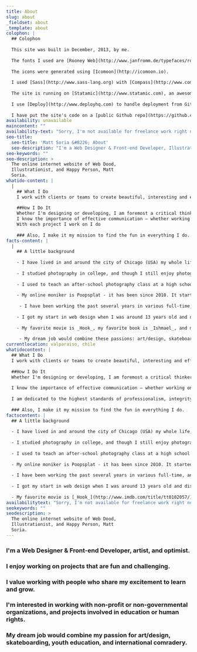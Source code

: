 ```yaml
---
title: About
slug: about
_fieldset: about
_template: about
colophon: |
  ## Colophon
  
  This site was built in December, 2013, by me.
  
  The fonts I used are [Rooney Web](http://www.janfromm.de/typefaces/rooney/web/) and [Europa](http://www.europatype.com/articledetail/17), and are hosted with [Typekit](https://typekit.com/).
  
  The icons were generated using [Icomoon](http://icomoon.io).
  
  I used [Sass](http://www.sass-lang.org) with [Compass](http://www.compass-style.org) to pre-process my css, and coded in [Sublime Text 3](http://www.sublimetext.com).
  
  The site is running on [Statamic](http://www.statamic.com), an awesome, dynamic flat-file CMS built on PHP.
  
  I use [Deploy](http://www.deployhq.com) to handle deployment from Github.
  
  I have put the site's code on a [public Github repo](https://github.com/poopsplat/mattsoria), so feel free to take a look, and make suggestions.
availability: unavailable
maincontent: ""
availability-text: "Sorry, I'm not available for freelance work right now!"
seo-title:
  seo-title: 'Matt Soria &#8226; About'
  seo-description: "I'm a Web Designer & Front-end Developer, Illustrator, and Photographer from Chicago, IL, living and working in Valparaiso, Chile."
seo-keywords: ""
seo-description: >
  The online internet website of Web Dood,
  Illustrationist, and Happy Person, Matt
  Soria.
whatido-content: |
  |
    ## What I Do
    I work with clients or teams to create beautiful, interesting and effective designs for the web, and build those designs on top of a solid (but responsive) foundation of scalable, semantic, and [future-friendly](http://futurefriendlyweb.com/thinking.html) code.
  
    ##How I Do It
    Whether I'm designing or developing, I am foremost a critical thinker, and approach every project with an open mind and the drive to get the very best results. I don't pretend to know everything, and indeed believe that my willingness to explore new and unknown concepts is one of my greatest strengths. To me, every project is a new opportunity to learn, and improve my craft.
    I know the importance of effective communication — whether working on a team, or one-on-one with a client — and I value it as much as you do. Honesty is my priority when it comes to building a relationship with anyone I work with. I like to operate with complete transparency, so we can trust that we are always on the same page.
    With each project I work on I do
  
    ### Also, I make it my mission to find the fun in everything I do.
facts-content: |
  |
    ## A little background
  
    - I have lived in and around the city of Chicago (USA) my whole life, until I moved to Valparaiso, Chile in July of 2013 - where I'm currently living and working. I made a blog called Permiso Valparaiso that I occasionally update with photos, and thoughts about my experiences here.
  
    - I studied photography in college, and though I still enjoy photography, I'm not pursing a career in it.
  
    - I used to teach an after-school photography class at a high school in Chicago.
  
    - My online moniker is Poopsplat - it has been since 2010. It started out just as a silly name when I created my first blog at Poopsplat.com (on hiatus), and it just stuck. Friends call me "Poops", "Poopers" or "Poopies".
  
     - I have been working the past several years in various full-time, and contract positions as a Web Designer/Front-end Developer, as well as freelancing - which I still do occasionally.
  
    - I got my start in web design when I was around 13 years old and discovered Yahoo Geocities, where I made many sites for my friends and I to post pictures and videos of us skateboarding.
  
    - My favorite movie is _Hook_, my favorite book is _Ishmael_, and my favorite day is Halloween.
  
     - My dream job would combine these passions: art/design, skateboarding, youth education, international comradery
currentlocation: valparaiso, chile
whatidocontent: |
  ## What I Do
  I work with clients or teams to create beautiful, interesting and effective designs for the web, and build those designs on top of a solid (but responsive) foundation of scalable, semantic, and [future-friendly](http://futurefriendlyweb.com/thinking.html) code.
  
  ##How I Do It
  Whether I'm designing or developing, I am foremost a critical thinker, and approach every project with an open mind and the drive to get the very best results. I don't pretend to know everything, and indeed believe that my willingness to explore new and unknown concepts is one of my greatest strengths. To me, every project is a new opportunity to learn, and improve my craft.
  
  I know the importance of effective communication — whether working on a team, or one-on-one with a client — and I value it as much as you do. Honesty is my priority when it comes to building a relationship with anyone I work with. I like to operate with complete transparency, so we can trust that we are always on the same page.
  
  I am dedicated to the highest standards of professionalism, integrity, and competence and promise to uphold the spirit and letter of the [Code of Professional Conduct](http://designproacademy.org/code-of-professional-conduct.html).
  
  ### Also, I make it my mission to find the fun in everything I do.
factscontent: |
  ## A little background
  
  - I have lived in and around the city of Chicago (USA) my whole life, until I moved to Valparaiso, Chile in July of 2013 - where I'm currently living and working. I made a blog called Permiso Valparaiso that I occasionally update with photos, and thoughts about my experiences here.
  
  - I studied photography in college, and though I still enjoy photography, I'm not pursing a career in it.
  
  - I used to teach an after-school photography class at a high school in Chicago.
  
  - My online moniker is Poopsplat - it has been since 2010. It started out just as a silly name when I created my first blog at Poopsplat.com (on hiatus), and it just stuck. Friends call me "Poops", "Poopers" or "Poopies".
  
  - I have been working the past several years in various full-time, and contract positions as a Web Designer/Front-end Developer, as well as freelancing - which I still do occasionally.
  
  - I got my start in web design when I was around 13 years old and discovered Yahoo Geocities, where I made many sites for my friends and I to post pictures and videos of us skateboarding.
  
  - My favorite movie is [_Hook_](http://www.imdb.com/title/tt0102057/), my favorite book is [_Ishmael_](http://en.wikipedia.org/wiki/Ishmael_%28novel%29), and my favorite day is Halloween.
availabilitytext: "Sorry, I'm not available for freelance work right now!"
seokeywords: ""
seodescription: >
  The online internet website of Web Dood,
  Illustrationist, and Happy Person, Matt
  Soria.
---
```

### I'm a Web Designer & Front-end Developer, artist, and **optimist**.
### I enjoy working on projects that are **fun** and **challenging**.
### I value working with people who share my excitement to **learn** and **grow**.
### I'm interested in working with **non-profit** or **non-governmental organizations**, and projects involved in **education** or **human rights**.
### My dream job would combine my passion for art/design, skateboarding, youth education, and **international comradery**.